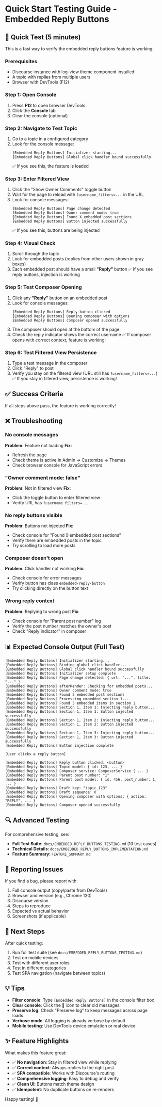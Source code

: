 # Quick Start Testing Guide - Embedded Reply Buttons

## 🚀 Quick Test (5 minutes)

This is a fast way to verify the embedded reply buttons feature is working.

### Prerequisites
- Discourse instance with log-view theme component installed
- A topic with replies from multiple users
- Browser with DevTools (F12)

### Step 1: Open Console
1. Press **F12** to open browser DevTools
2. Click the **Console** tab
3. Clear the console (optional)

### Step 2: Navigate to Test Topic
1. Go to a topic in a configured category
2. Look for the console message:
   ```
   [Embedded Reply Buttons] Initializer starting...
   [Embedded Reply Buttons] Global click handler bound successfully
   ```
   ✅ If you see this, the feature is loaded

### Step 3: Enter Filtered View
1. Click the "Show Owner Comments" toggle button
2. Wait for the page to reload with `?username_filters=...` in the URL
3. Look for console messages:
   ```
   [Embedded Reply Buttons] Page change detected
   [Embedded Reply Buttons] Owner comment mode: true
   [Embedded Reply Buttons] Found X embedded post sections
   [Embedded Reply Buttons] Button injected successfully
   ```
   ✅ If you see this, buttons are being injected

### Step 4: Visual Check
1. Scroll through the topic
2. Look for embedded posts (replies from other users shown in gray boxes)
3. Each embedded post should have a small **"Reply"** button
   ✅ If you see reply buttons, injection is working

### Step 5: Test Composer Opening
1. Click any **"Reply"** button on an embedded post
2. Look for console messages:
   ```
   [Embedded Reply Buttons] Reply button clicked
   [Embedded Reply Buttons] Opening composer with options
   [Embedded Reply Buttons] Composer opened successfully
   ```
3. The composer should open at the bottom of the page
4. Check the reply indicator shows the correct username
   ✅ If composer opens with correct context, feature is working!

### Step 6: Test Filtered View Persistence
1. Type a test message in the composer
2. Click "Reply" to post
3. Verify you stay on the filtered view (URL still has `?username_filters=...`)
   ✅ If you stay in filtered view, persistence is working!

## ✅ Success Criteria

If all steps above pass, the feature is working correctly!

## ❌ Troubleshooting

### No console messages
**Problem**: Feature not loading
**Fix**: 
- Refresh the page
- Check theme is active in Admin → Customize → Themes
- Check browser console for JavaScript errors

### "Owner comment mode: false"
**Problem**: Not in filtered view
**Fix**: 
- Click the toggle button to enter filtered view
- Verify URL has `?username_filters=...`

### No reply buttons visible
**Problem**: Buttons not injected
**Fix**:
- Check console for "Found 0 embedded post sections"
- Verify there are embedded posts in the topic
- Try scrolling to load more posts

### Composer doesn't open
**Problem**: Click handler not working
**Fix**:
- Check console for error messages
- Verify button has class `embedded-reply-button`
- Try clicking directly on the button text

### Wrong reply context
**Problem**: Replying to wrong post
**Fix**:
- Check console for "Parent post number" log
- Verify the post number matches the owner's post
- Check "Reply indicator" in composer

## 📊 Expected Console Output (Full Test)

```
[Embedded Reply Buttons] Initializer starting...
[Embedded Reply Buttons] Binding global click handler...
[Embedded Reply Buttons] Global click handler bound successfully
[Embedded Reply Buttons] Initializer setup complete
[Embedded Reply Buttons] Page change detected: { url: "...", title: "..." }
[Embedded Reply Buttons] afterRender: Checking for embedded posts...
[Embedded Reply Buttons] Owner comment mode: true
[Embedded Reply Buttons] Found 2 embedded post sections
[Embedded Reply Buttons] Processing embedded section 1...
[Embedded Reply Buttons] Found 3 embedded items in section 1
[Embedded Reply Buttons] Section 1, Item 1: Injecting reply button...
[Embedded Reply Buttons] Section 1, Item 1: Button injected successfully
[Embedded Reply Buttons] Section 1, Item 2: Injecting reply button...
[Embedded Reply Buttons] Section 1, Item 2: Button injected successfully
[Embedded Reply Buttons] Section 1, Item 3: Injecting reply button...
[Embedded Reply Buttons] Section 1, Item 3: Button injected successfully
[Embedded Reply Buttons] Button injection complete

[User clicks a reply button]

[Embedded Reply Buttons] Reply button clicked: <button>
[Embedded Reply Buttons] Topic model: { id: 123, ... }
[Embedded Reply Buttons] Composer service: ComposerService { ... }
[Embedded Reply Buttons] Parent post number: "1"
[Embedded Reply Buttons] Parent post model: { id: 456, post_number: 1, ... }
[Embedded Reply Buttons] Draft key: "topic_123"
[Embedded Reply Buttons] Draft sequence: 0
[Embedded Reply Buttons] Opening composer with options: { action: "REPLY", ... }
[Embedded Reply Buttons] Composer opened successfully
```

## 🔍 Advanced Testing

For comprehensive testing, see:
- **Full Test Suite**: `docs/EMBEDDED_REPLY_BUTTONS_TESTING.md` (10 test cases)
- **Technical Details**: `docs/EMBEDDED_REPLY_BUTTONS_IMPLEMENTATION.md`
- **Feature Summary**: `FEATURE_SUMMARY.md`

## 📝 Reporting Issues

If you find a bug, please report with:
1. Full console output (copy/paste from DevTools)
2. Browser and version (e.g., Chrome 120)
3. Discourse version
4. Steps to reproduce
5. Expected vs actual behavior
6. Screenshots (if applicable)

## 🎯 Next Steps

After quick testing:
1. Run full test suite (see `docs/EMBEDDED_REPLY_BUTTONS_TESTING.md`)
2. Test on mobile devices
3. Test with different user roles
4. Test in different categories
5. Test SPA navigation (navigate between topics)

## 💡 Tips

- **Filter console**: Type `[Embedded Reply Buttons]` in the console filter box
- **Clear console**: Click the 🚫 icon to clear old messages
- **Preserve log**: Check "Preserve log" to keep messages across page loads
- **Verbose mode**: All logging is already verbose by default
- **Mobile testing**: Use DevTools device emulation or real device

## ✨ Feature Highlights

What makes this feature great:
- ✅ **No navigation**: Stay in filtered view while replying
- ✅ **Correct context**: Always replies to the right post
- ✅ **SPA compatible**: Works with Discourse's routing
- ✅ **Comprehensive logging**: Easy to debug and verify
- ✅ **Clean UI**: Buttons match theme design
- ✅ **Idempotent**: No duplicate buttons on re-renders

Happy testing! 🎉

